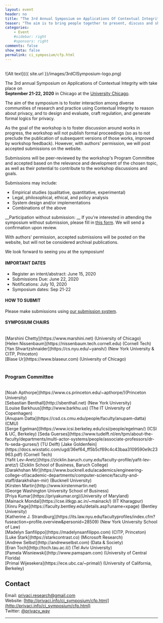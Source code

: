 ```yaml
---
layout: event
header: no
title: "The 3rd Annual Symposium on Applications Of Contextual Integrity"
teaser: "The aim is to bring people together to present, discuss and share ideas based on ongoing and completed projects drawing on CI as their underlying conception of privacy."
categories:
    - Event
    #sidebar: right
    #sponsors: right
comments: false
show_meta: false
permalink: ci_symposium/cfp.html
---
```

<br/>
<!-- <img src="{{ site.url }}/images/DLI_logo.jpg" alt="DLI" style="height: 100px;"/> 
<img src="{{ site.url }}/images/ICSI.png" alt="ICSI" style="height: 30px;" style="margin-left:5em" /> -->
![Alt text]({{ site.url }}/images/3rdCISymposium-logo.png)

<!-- ## New: The CI Symposium (draft) Program is out!  

Check it out [here](http://privaci.info/ci_symposium/program.html) --> 


<!--## Call for Participation  
<br/>
We would like to invite you to participate 
-->

The 3rd annual Symposium on Applications of Contextual Integrity with take place on <br/><b>September 21-22, 2020</b> in Chicago at the [University Chicago](https://www.uchicago.edu).

<!-- Sponsor: <br/> 
* [Digital Life Initiative, Cornell Tech](https://www.dli.tech.cornell.edu) -->

The aim of the symposium is to foster interaction among diverse communities of research and practice using Contextual Integrity to reason about privacy, and to design and evaluate, craft regulation, and generate formal logics for privacy.

As the goal of the workshop is to foster discussion around works in progress, the workshop will not publish formal proceedings (so as to not preclude the publication of subsequent versions of those works, improved by workshop feedback). However, with authors' permission, we will post accepted submissions on the website.

<!--The CI Symposium 2019 is supported with gifts from [Collibra](https://www.collibra.com) and [Microsoft](https://www.microsoft.com/en-us/). 
### [Symposium Program](https://privaci.info/ci_symposium/program.html) -->

<!-- #### Registration-- >

#### SUBMISSION
<br/>
We will accept any of the following submission types:

1. A 4 page position paper on ongoing or work in progress (references not included in page limit)

2.  An extended abstract (1-2 pages) summarizing published or mature work. Please include a short “works cited” section situating your work within it and clarifying its contribution. If your topic is entirely novel or interdisciplinary, please indicate that as well. If your abstract is accepted, you will have the option of posting the longer paper on the symposium website.

3. A 1-page description of an interesting use case to be discussed at the symposium.

Papers should be formatted using the [2019 ACM Master Article Template](https://www.acm.org/publications/taps/word-template-workflow#h-1.-2019-acm-master-article-word-templates:-word-and-latex). For LaTeX users, choose <b>format=sigconf</b>.-->

Submissions will be peer-reviewed by the workshop's Program Committee and accepted based on the relevance and development of the chosen topic, as well as their potential to contribute to the workshop discussions and goals.

Submissions may include:

* Empirical studies (qualitative, quantitative, experimental)
* Legal, philosophical, ethical, and policy analysis
* System design and/or implementations
* Combinations of the above

__Participation without submission: __ If you're interested in attending the symposium without submission, please fill in [this form](https://forms.gle/u61i8QTbGxGvYR2Y9). We will send a confirmation upon review. 

 

 With authors' permission, accepted submissions will be posted on the website, but will not be considered archival publications.
 
 We look forward to seeing you at the symposium!

<!-- ### [SYMPOSIUM PROGRAM](http://privaci.info/ci_symposium/program2019.html)

 [View program brochure]({{ site.url }}/ci_symposium/CI_program_brochure_2019.html)--> 


<!-- ### REGISTRATION

Participation fee is <b>$100</b>. Please click [here](https://berkeley.qualtrics.com/jfe/form/SV_9QVhoJF5XjqNO8B) to register.
<br/><br/>
If due to financial hardship, you cannot pay the $100 registration fee, please email the chairs for a waiver: [privaci.research@gmail.com](mailto:privaci.research@gmail.com)
-->

#### IMPORTANT DATES

* Register an intent/abstract: June 15, 2020    
* Submissions Due: June 22, 2020
* Notifications: July 10, 2020
* Symposium dates: Sep 21-22

#### HOW TO SUBMIT

Please make submissions using [our submission system](https://cisymposium.cs.uchicago.edu).

#### SYMPOSIUM CHAIRS
<br/>
[Marshini Chetty](https://www.marshini.net) (University of Chicago) <br/>
[Helen Nissenbaum](https://nissenbaum.tech.cornell.edu) (Cornell Tech) <br/>
[Yan Shvartzshnaider](https://cs.nyu.edu/~yansh/) (New York University & CITP, Princeton) <br/>
[Blase Ur](https://www.blaseur.com) (University of Chicago) <br/>
<br/>

<!-- Submit papers through [the submission site](https://meatwad.cs.berkeley.edu/hotcrp/).-->


<!-- #### TRAVEL GRANT

Participants can apply for a travel grant award that can go towards partially covering the cost of attending the symposium by filling in this [form](https://forms.gle/K7QjVDjyjqevW13e6). 

The only travel expenses that can be reimbursed are: air travel and hotel. The exact number of awards will depend on the availability of funds and will be determined as funding amounts are finalized.  The committee will begin making travel grant decisions on ~~July 24th~~. -->

<!--
### ACCOMMODATION

You can find directions information and accomodation options [here]({{ site.url }}/ci_symposium/accommodation.html).

#### SYMPOSIUM CHAIRS
<br/>
[Marshini Chetty](https://www.marshini.net) (University of Chicago) <br/>
[Helen Nissenbaum](https://nissenbaum.tech.cornell.edu) (Cornell Tech) <br/>
[Yan Shvartzshnaider](https://cs.nyu.edu/~yansh/) (New York University & CITP, Princeton) <br/>
[Blase Ur](https://www.blaseur.com) (University of Chicago) <br/>]
<br/>
-->

### Program Committee
<br/>
[Noah Apthorpe](https://www.cs.princeton.edu/~apthorpe/)(Princeton University)<br/>
[Sebastian Benthall](http://sbenthall.net) (New York University) <br/>
[Louise Barkhuus](http://www.barkhu.us) (The IT University of Copenhagen)<br/>
[Anupam Datta](https://csd.cs.cmu.edu/people/faculty/anupam-datta) (CMU)  <br/>
[Serge Egelman](Ihttps://www.icsi.berkeley.edu/icsi/people/egelman/) (ICSI & UC, Berkeley) 
[Seda Guerses](https://www.tudelft.nl/en/tpm/about-the-faculty/departments/multi-actor-systems/people/associate-professors/dr-fs-seda-gurses/) (TU Delft)
[Jake Goldenfein](https://docs.wixstatic.com/ugd/36ef64_ff5b5cf69c4c43baa3109590e9c23963.pdf)  (Cornell Tech)<br />
[Yafit Lev-Aretz](https://zicklin.baruch.cuny.edu/faculty-profile/yafit-lev-aretz/) (Zicklin School of Business, Baruch College)<br/>
[Darakhshan Mir](https://www.bucknell.edu/academics/engineering-college-of/academic-departments/computer-science/faculty-and-staff/darakhshan-mir) (Bucknell University)<br/>
[Kirsten Martin](http://www.kirstenmartin.net) (<nobr>George Washington University School of Business)</nobr><br />
[Priya Kumar](https://priyakumar.org)(University of Maryland)<br />
[Mainack Mondal](https://cse.iitkgp.ac.in/~mainack/) (IIT Kharagpur)<br />
[Xinru Page](https://faculty.bentley.edu/details.asp?uname=xpage) (Bentley University) <br/>
[Katherine J. Strandburg](https://its.law.nyu.edu/facultyprofiles/index.cfm?fuseaction=profile.overview&personid=28509) (New York University School of Law)<br/>
[Madelyn Sanfilippo](https://madelynsanfilippo.com) (CITP, Princeton)<br/>
[Luke Stark](https://starkcontrast.co) (Microsoft Research)<br/>
[Andrew Selbst](http://andrewselbst.com) (Data & Society)<br/>
[Eran Toch](http://toch.tau.ac.il/) (Tel Aviv University)<br/>
[Pamela Wisniewski](http://www.pamspam.com) (University of Central Florida) <br/>
[Primal Wijesekera](https://ece.ubc.ca/~primal/) (University of California, Berkeley)<br/> 



## Contact

Email: [privaci.research@gmail.com](mailto:privaci.research@gmail.com)
<br/>
Website: [http://privaci.info/ci_symposium/cfp.html](http://privaci.info/ci_symposium/cfp.html)<br/>
Twitter: [@privacy_way](https://twitter.com/privaci_way)





<hr/>
